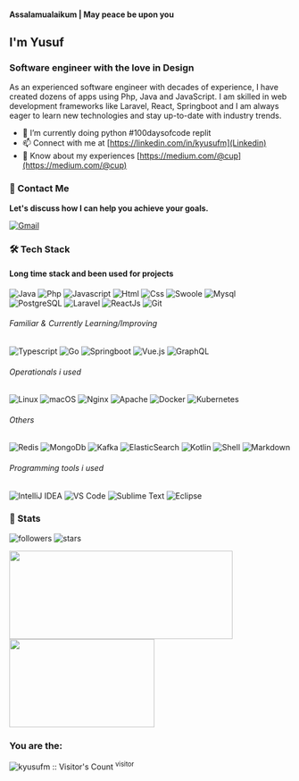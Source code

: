 <h4>Assalamualaikum | May peace be upon you</h4>
<h2>I'm Yusuf</h2>
<h3>Software engineer with the love in Design</h3>
As an experienced software engineer with decades of experience, I have created dozens of apps using Php, Java and JavaScript. I am skilled in web development frameworks like  Laravel, React, Springboot and I am always eager to learn new technologies and stay up-to-date with industry trends. 

- 🔭 I’m currently doing python #100daysofcode replit
- 📫 Connect with me at [https://linkedin.com/in/kyusufm](Linkedin)
- 📄 Know about my experiences [https://medium.com/@cup](https://medium.com/@cup)
<!--- ⚡ Fun fact *I'm familiar and created apps with several code languages.ie php,java,javascript,and golang* -->
<!-- - 👨‍💻 All of my projects are available at [https://github.com/kyusufm](https://github.com/kyusufm) -->
<!-- - 📝 I write articles on [https://medium.com/@cup](https://medium.com/@cup) -->

### 💬 Contact Me
**Let's discuss how I can help you achieve your goals.**

[![Gmail](https://img.shields.io/badge/-kyusufm@gmail.com-c14438?style=for-the-badge&logo=Gmail&logoColor=white)](mailto:kyusufm@gmail.com)

### 🛠 Tech Stack

#### Long time stack and been used for projects
![Java](http://img.shields.io/badge/-JAVA-e8892f?style=for-the-badge&logo=java&logoColor=white)
![Php](http://img.shields.io/badge/-Php-767bb3?style=for-the-badge&logo=php&logoColor=white)
![Javascript](http://img.shields.io/badge/-Javascript-fcd400?style=for-the-badge&logo=javascript&logoColor=black)
![Html](http://img.shields.io/badge/-Html-e24c27?style=for-the-badge&logo=html5&logoColor=white)
![Css](http://img.shields.io/badge/-Css-2a65f1?style=for-the-badge&logo=css3&logoColor=white)
![Swoole](http://img.shields.io/badge/-Swoole-338eef?style=for-the-badge&logo=php&logoColor=white)
![Mysql](http://img.shields.io/badge/-Mysql-white?style=for-the-badge&logo=mysql)
![PostgreSQL](http://img.shields.io/badge/-PostgreSQL-316192?style=for-the-badge&logo=postgresql&logoColor=white)
![Laravel](http://img.shields.io/badge/-Laravel-white?style=for-the-badge&logo=laravel)
![ReactJs](http://img.shields.io/badge/-react-blue?style=for-the-badge&logo=react)
![Git](http://img.shields.io/badge/-Git-white?style=for-the-badge&logo=git)

###### Familiar & Currently Learning/Improving
![Typescript](http://img.shields.io/badge/-Typescript-3178c6?style=flat-square&logo=typescript&logoColor=white)
![Go](http://img.shields.io/badge/-Go-69d7e4?style=flat-square&logo=go&logoColor=black)
![Springboot](http://img.shields.io/badge/-Springboot-629e3a?style=for-the-badge&logo=springboot&logoColor=white)
![Vue.js](http://img.shields.io/badge/-Vue.js-41b883?style=flat-square&logo=vue.js&logoColor=white)
![GraphQL](https://img.shields.io/badge/-GraphQL-E10098?style=for-the-badge&logo=graphql&logoColor=white)

###### Operationals  i used
![Linux](http://img.shields.io/badge/-Linux-fad134?style=flat-square&logo=linux&logoColor=black)
![macOS](https://img.shields.io/badge/mac%20os-000000?style=flat-square&logo=macos&logoColor=F0F0F0)
![Nginx](http://img.shields.io/badge/-Nginx-2b9900?style=flat-square&logo=nginx&logoColor=white)
![Apache](https://img.shields.io/badge/apache-%23D42029.svg?style=flat-square&logo=apache&logoColor=white)
![Docker](http://img.shields.io/badge/-Docker-3596ed?style=flat-square&logo=docker&logoColor=white)
![Kubernetes](http://img.shields.io/badge/-Kubernetes-326de6?style=flat-square&logo=kubernetes&logoColor=white)

###### Others
![Redis](http://img.shields.io/badge/-Redis-white?style=flat-square&logo=redis)
![MongoDb](http://img.shields.io/badge/-MongoDb-white?style=flat-square&logo=mongodb)
![Kafka](http://img.shields.io/badge/-Kafka-white?style=flat-square&logo=apachekafka&logoColor=black)
![ElasticSearch](http://img.shields.io/badge/-ElasticSearch-white?style=flat-square&logo=elasticsearch&logoColor=black)
![Kotlin](http://img.shields.io/badge/-Kotlin-7f52ff?style=flat-square&logo=kotlin&logoColor=white)
![Shell](http://img.shields.io/badge/-Shell-c9c9c9?style=flat-square&logo=gnu-bash&logoColor=black)
![Markdown](http://img.shields.io/badge/-Markdown-white?style=flat-square&logo=markdown&logoColor=black)

###### Programming tools i used
![IntelliJ IDEA](http://img.shields.io/badge/-IntelliJ%20IDEA-black?style=flat-square&logo=intellijidea&logoColor=white)
![VS Code](http://img.shields.io/badge/-VS%20Code-black?style=flat-square&logo=visualstudiocode&logoColor=3aa7f2)
![Sublime Text](http://img.shields.io/badge/-Sublime%20Text-484848?style=flat-square&logo=sublimetext)
![Eclipse](http://img.shields.io/badge/-Eclipse-41347e?style=flat-square&logo=eclipse&logoColor=white)


### 🚦 Stats
![followers](https://img.shields.io/github/followers/kyusufm?style=social)
![stars](https://img.shields.io/github/stars/kyusufm?style=social)

<div>
  <span><img align="center" width="400px" height="158px" src="https://github-readme-stats.vercel.app/api?username=kyusufm&theme=white&show_icons=true" /></span>
  <span><img align="center" width="260px" height="158px" src="https://github-readme-stats.vercel.app/api/top-langs/?username=kyusufm&theme=white&layout=compact&langs_count=10" /></span>
</div>

### You are the:
<p><img src="https://profile-counter.glitch.me/{kyusufm}/count.svg" alt="kyusufm :: Visitor's Count" /> <sup>visitor</sup> </p>

</div>


